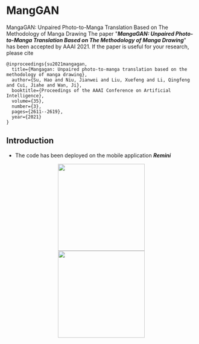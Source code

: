 # MangGAN
MangaGAN: Unpaired Photo-to-Manga Translation Based on The Methodology of Manga Drawing
The paper "***MangaGAN: Unpaired Photo-to-Manga Translation Based on The Methodology of Manga Drawing***" has been accepted by AAAI 2021. If the paper is useful for your research, please cite
```
@inproceedings{su2021mangagan,
  title={Mangagan: Unpaired photo-to-manga translation based on the methodology of manga drawing},
  author={Su, Hao and Niu, Jianwei and Liu, Xuefeng and Li, Qingfeng and Cui, Jiahe and Wan, Ji},
  booktitle={Proceedings of the AAAI Conference on Artificial Intelligence},
  volume={35},
  number={3},
  pages={2611--2619},
  year={2021}
}
```
## Introduction
* The code has been deployed on the mobile application ***Remini***
<div align=center><img src="https://github.com/SwordHolderSH/MangGAN/blob/main/outputs/image1.gif" width="230" />
<div align=center><img src="https://github.com/SwordHolderSH/MangGAN/blob/main/outputs/image3.gif" width="230" />
